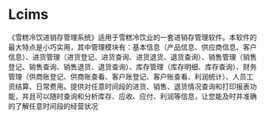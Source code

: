 # Lcims
 《雪糕冷饮进销存管理系统》适用于雪糕冷饮业的一套进销存管理软件。本软件的最大特点是小巧实用，其中管理模块有：基本信息（产品信息、供应商信息、客户信息）、进货管理（进货登记、进货查询、进货退货、退货查询）、销售管理（销售登记、销售查询、销售退货、退货查询）、库存管理（库存明细、库存查询）、财务管理（供商账登记、供商账查看、客户账登记、客户账查看、利润统计）、人员工资结算、日常费用。提供对任意时间段的进货、销售、退货情况查询和打印报表功能，并且可以随时查询和分析库存、应收、应付、利润等信息，让您能及时并准确的了解任意时间段的经营状况
